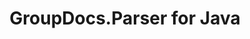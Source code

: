 ---
title: GroupDocs.Parser for Java
type: docs
weight: 10
url: /java/
description: GroupDocs.Parser for Java API References contain examples, code snippets, and API documentation. It provides packages, classes, interfaces, and other API details.
is_root: true
---